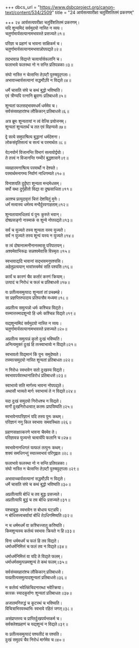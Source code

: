 +++
dbcs_url = "https://www.dsbcproject.org/canon-text/content/534/2509"
title = "24 आर्यसत्यपरीक्षा चतुर्विंशतितमं प्रकरणम्"

+++
२४
आर्यसत्यपरीक्षा चतुर्विंशतितमं प्रकरणम्।  
यदि शून्यमिदं सर्वमुदयो नास्ति न व्ययः।  
चतुर्णामार्यसत्यानामभावस्ते प्रसज्यते॥१॥

परिज्ञा च प्रहाणं च भावना साक्षिकर्म च।  
चतुर्णामार्यसत्यानामभावान्नोपपद्यते॥२॥

तदभावान्न विद्यन्ते चत्वार्यार्यफलानि च।  
फलाभावे फलस्था नो न सन्ति प्रतिपन्नकाः॥३॥

संघो नास्ति न चेत्सन्ति तेऽष्टौ पुरुषपुद्गलाः।  
अभावाच्चार्यसत्यानां सद्धर्मोऽपि न विद्यते॥४॥

धर्मे चासति संघे च कथं बुद्धो भविष्यति।  
एवं त्रीण्यपि रत्नानि ब्रूवाणः प्रतिबाधसे॥५॥

शून्यतां फलसद्भावमधर्मं धर्ममेव च।  
सर्वसंव्यवहारांश्च लौकिकान् प्रतिबाधसे॥६॥

अत्र ब्रूमः शून्यतायां न त्वं वेत्सि प्रयोजनम्।  
शून्यतां शून्यतार्थं च तत एवं विहन्यसे॥७॥

द्वे सत्ये समुपाश्रित्य बुद्धानां धर्मदेशना।  
लोकसंवृतिसत्यं च सत्यं च परमार्थतः॥८॥

येऽनयोर्न विजानन्ति विभागं सत्ययोर्द्वयोः।  
ते तत्त्वं न विजानन्ति गम्भीरं बुद्धशासने॥९॥

व्यवहारमनाश्रित्य परमार्थो न देश्यते।  
परमार्थमनागम्य निर्वाणं नाधिगम्यते॥१०॥

विनाशयति दुर्दृष्टा शून्यता मन्दमेधसम्।  
सर्पो यथा दुर्गृहीतो विद्या वा दुष्प्रसाधिता॥११॥

अतश्च प्रत्युदावृत्तं चित्तं देशयितुं मुनेः।  
धर्मं मत्वास्य धर्मस्य मन्दैर्दुरवगाहताम्॥१२॥

शून्यतायामधिलयं यं पुनः कुरुते भवान्।  
दोषप्रसङ्गो नास्माकं स शून्ये नोपपद्यते॥१३॥

सर्वं च युज्यते तस्य शून्यता यस्य युज्यते।  
सर्वं न युज्यते तस्य शून्यं यस्य न युज्यते॥१४॥

स त्वं दोषानात्मनीनानस्मासु परिपातयन्।  
अश्वमेवाभिरूढः सन्नश्वमेवासि विस्मृतः॥१५॥

स्वभावाद्यदि भावानां सद्भावमनुपश्यसि।  
अहेतुप्रत्ययान् भावांस्त्वमेवं सति पश्यसि॥१६॥

कार्यं च कारणं चैव कर्तारं करणं क्रियाम्।  
उत्पादं च निरोधं च फलं च प्रतिबाधसे॥१७॥

यः प्रतीत्यसमुत्पादः शून्यतां तां प्रचक्ष्महे।  
सा प्रज्ञप्तिरुपादाय प्रतिपत्सैव मध्यमा॥१८॥

अप्रतीत्य समुत्पन्नो धर्मः कश्चिन्न विद्यते।  
यस्मात्तस्मादशून्यो हि धर्मः कश्चिन्न विद्यते॥१९॥

यद्यशून्यमिदं सर्वमुदयो नास्ति न व्ययः।  
चतुर्णामार्यसत्यानामभावस्ते प्रसज्यते॥२०॥

अप्रतीत्य समुत्पन्नं कुतो दुःखं भविष्यति।  
अनित्यमुक्तं दुःखं हि तत्स्वाभाव्ये न विद्यते॥२१॥

स्वभावतो विद्यमानं किं पुनः समुदेष्यते।  
तस्मात्समुदयो नास्ति शून्यतां प्रतिबाधतः॥२२॥

न निरोधः स्वभावेन सतो दुःखस्य विद्यते।  
स्वभावपर्यवस्थानान्निरोधं प्रतिबाधसे॥२३॥

स्वाभाव्ये सति मार्गस्य भावना नोपपद्यते।  
अथासौ भाव्यते मार्गः स्वाभाव्यं ते न विद्यते॥२४॥

यदा दुःखं समुदयो निरोधश्च न विद्यते।  
मार्गो दुःखनिरोधत्वात् कतमः प्रापयिष्यति॥२५॥

स्वभावेनापरिज्ञानं यदि तस्य पुनः कथम्।  
परिज्ञानं ननु किल स्वभावः समवस्थितः॥२६॥

प्रहाणसाक्षात्करणे भावना चैवमेव ते।  
परिज्ञावन्न युज्यन्ते चत्वार्यपि फलानि च॥२७॥

स्वभावेनानधिगतं यत्फलं तत्पुनः कथम्।  
शक्यं समधिगन्तुं स्यात्स्वभावं परिगृह्णतः॥२८॥

फलाभावे फलस्था नो न सन्ति प्रतिपन्नकाः।  
संघो नास्ति न चेत्सन्ति तेऽष्टौ पुरुषपुद्गलाः॥२९॥

अभावाच्चार्यसत्यानां सद्धर्मोऽपि न विद्यते।  
धर्मे चासति संघे च कथं बुद्धो भविष्यति॥३०॥

अप्रतीत्यापि बोधिं च तव बुद्धः प्रसज्यते।  
अप्रतीत्यापि बुद्धं च तव बोधिः प्रसज्यते॥३१॥

यश्चाबुद्धः स्वभावेन स बोधाय घटन्नपि।  
न बोधिसत्त्वचर्यायां बोधिं तेऽधिगमिष्यति॥३२॥

न च धर्ममधर्मं वा कश्चिज्जातु करिष्यति।  
किमशून्यस्य कर्तव्यं स्वभावः क्रियते न हि॥३३॥

विना धर्ममधर्मं च फलं हि तव विद्यते।  
धर्माधर्मनिमित्तं च फलं तव न विद्यते॥३४॥

धर्माधर्मनिमित्तं वा यदि ते विद्यते फलम्।  
धर्माधर्मसमुत्पन्नमशून्यं ते कथं फलम्॥३५॥

सर्वसंव्यवहारांश्च लौकिकान् प्रतिबाधसे।  
यत्प्रतीत्यसमुत्पादशून्यतां प्रतिबाधसे॥३६॥

न कर्तव्यं भवेत्किंचिदनारब्धा भवेत्क्रिया।  
कारकः स्यादकुर्वाणः शून्यतां प्रतिबाधतः॥३७॥

अजातमनिरुद्धं च कूटस्थं च भविष्यति।  
विचित्राभिरवस्थाभिः स्वभावे रहितं जगत्॥३८॥

असंप्राप्तस्य च प्राप्तिर्दुःखपर्यन्तकर्म च।  
सर्वक्लेशप्रहाणं च यद्यशून्यं न विद्यते॥३९॥

यः प्रतीत्यसमुत्पादं पश्यतीदं स पश्यति।  
दुःखं समुदयं चैव निरोधं मार्गमेव च॥४०॥

